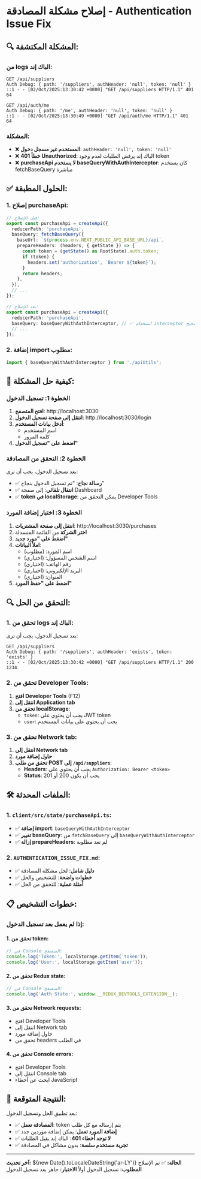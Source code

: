 # إصلاح مشكلة المصادقة - Authentication Issue Fix

## 🔍 المشكلة المكتشفة:

### **من logs الباك إند:**
```
GET /api/suppliers
Auth Debug: { path: '/suppliers', authHeader: 'null', token: 'null' }
::1 - - [02/Oct/2025:13:30:42 +0000] "GET /api/suppliers HTTP/1.1" 401 64

GET /api/auth/me
Auth Debug: { path: '/me', authHeader: 'null', token: 'null' }
::1 - - [02/Oct/2025:13:30:49 +0000] "GET /api/auth/me HTTP/1.1" 401 64
```

### **المشكلة:**
- ❌ **المستخدم غير مسجل دخول**: `authHeader: 'null', token: 'null'`
- ❌ **خطأ 401 Unauthorized**: الباك إند يرفض الطلبات لعدم وجود token
- ❌ **purchaseApi لا يستخدم baseQueryWithAuthInterceptor**: كان يستخدم fetchBaseQuery مباشرة

## ✅ الحلول المطبقة:

### **1. إصلاح purchaseApi:**
```typescript
// قبل الإصلاح:
export const purchaseApi = createApi({
  reducerPath: 'purchaseApi',
  baseQuery: fetchBaseQuery({
    baseUrl: `${process.env.NEXT_PUBLIC_API_BASE_URL}/api`,
    prepareHeaders: (headers, { getState }) => {
      const token = (getState() as RootState).auth.token;
      if (token) {
        headers.set('authorization', `Bearer ${token}`);
      }
      return headers;
    },
  }),
  // ...
});

// بعد الإصلاح:
export const purchaseApi = createApi({
  reducerPath: 'purchaseApi',
  baseQuery: baseQueryWithAuthInterceptor, // ✅ استخدام interceptor صحيح
  // ...
});
```

### **2. إضافة import مطلوب:**
```typescript
import { baseQueryWithAuthInterceptor } from './apiUtils';
```

## 🚀 كيفية حل المشكلة:

### **الخطوة 1: تسجيل الدخول**
1. **افتح المتصفح**: http://localhost:3030
2. **انتقل إلى صفحة تسجيل الدخول**: http://localhost:3030/login
3. **أدخل بيانات المستخدم**:
   - اسم المستخدم
   - كلمة المرور
4. **اضغط على "تسجيل الدخول"**

### **الخطوة 2: التحقق من المصادقة**
بعد تسجيل الدخول، يجب أن ترى:
- ✅ **رسالة نجاح**: "تم تسجيل الدخول بنجاح"
- ✅ **انتقال تلقائي**: إلى صفحة Dashboard
- ✅ **token في localStorage**: يمكن التحقق من Developer Tools

### **الخطوة 3: اختبار إضافة المورد**
1. **انتقل إلى صفحة المشتريات**: http://localhost:3030/purchases
2. **اختر الشركة** من القائمة المنسدلة
3. **اضغط على "مورد جديد"**
4. **املأ البيانات**:
   - اسم المورد: (مطلوب)
   - اسم الشخص المسؤول: (اختياري)
   - رقم الهاتف: (اختياري)
   - البريد الإلكتروني: (اختياري)
   - العنوان: (اختياري)
5. **اضغط على "حفظ المورد"**

## 🔍 التحقق من الحل:

### **1. تحقق من logs الباك إند:**
بعد تسجيل الدخول، يجب أن ترى:
```
GET /api/suppliers
Auth Debug: { path: '/suppliers', authHeader: 'exists', token: 'exists' }
::1 - - [02/Oct/2025:13:30:42 +0000] "GET /api/suppliers HTTP/1.1" 200 1234
```

### **2. تحقق من Developer Tools:**
1. **افتح Developer Tools** (F12)
2. **انتقل إلى Application tab**
3. **تحقق من localStorage**:
   - `token`: يجب أن يحتوي على JWT token
   - `user`: يجب أن يحتوي على بيانات المستخدم

### **3. تحقق من Network tab:**
1. **انتقل إلى Network tab**
2. **حاول إضافة مورد**
3. **تحقق من طلب POST إلى `/api/suppliers`**:
   - **Headers**: يجب أن يحتوي على `Authorization: Bearer <token>`
   - **Status**: يجب أن يكون 200 أو 201

## 🛠️ الملفات المحدثة:

### **1. `client/src/state/purchaseApi.ts`:**
- ✅ **إضافة import**: `baseQueryWithAuthInterceptor`
- ✅ **تغيير baseQuery**: من `fetchBaseQuery` إلى `baseQueryWithAuthInterceptor`
- ✅ **إزالة prepareHeaders**: لم تعد مطلوبة

### **2. `AUTHENTICATION_ISSUE_FIX.md`:**
- ✅ **دليل شامل**: لحل مشكلة المصادقة
- ✅ **خطوات واضحة**: للتشخيص والحل
- ✅ **أمثلة عملية**: للتحقق من الحل

## 📋 خطوات التشخيص:

### **إذا لم يعمل بعد تسجيل الدخول:**

#### **1. تحقق من token:**
```javascript
// في Console المتصفح:
console.log('Token:', localStorage.getItem('token'));
console.log('User:', localStorage.getItem('user'));
```

#### **2. تحقق من Redux state:**
```javascript
// في Console المتصفح:
console.log('Auth State:', window.__REDUX_DEVTOOLS_EXTENSION__);
```

#### **3. تحقق من Network requests:**
- افتح Developer Tools
- انتقل إلى Network tab
- حاول إضافة مورد
- تحقق من headers في الطلب

#### **4. تحقق من Console errors:**
- افتح Developer Tools
- انتقل إلى Console tab
- ابحث عن أخطاء JavaScript

## 🎯 النتيجة المتوقعة:

بعد تطبيق الحل وتسجيل الدخول:

- ✅ **المصادقة تعمل**: token يتم إرساله مع كل طلب
- ✅ **إضافة المورد تعمل**: يمكن إضافة موردين جدد
- ✅ **لا توجد أخطاء 401**: الباك إند يقبل الطلبات
- ✅ **تجربة مستخدم سلسة**: بدون مشاكل في المصادقة

---

**آخر تحديث:** ${new Date().toLocaleDateString('ar-LY')}
**الحالة:** ✅ تم الإصلاح
**المطلوب:** تسجيل الدخول أولاً
**الاختبار:** جاهز بعد تسجيل الدخول


